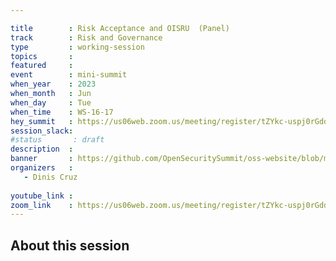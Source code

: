 ```yaml
---

title        : Risk Acceptance and OISRU  (Panel)
track        : Risk and Governance
type         : working-session
topics       :
featured     :
event        : mini-summit
when_year    : 2023
when_month   : Jun
when_day     : Tue
when_time    : WS-16-17
hey_summit   : https://us06web.zoom.us/meeting/register/tZYkc-uspj0rGdddQogpbl98Lywpny-lBwrL
session_slack:
#status       : draft
description  :
banner       : https://github.com/OpenSecuritySummit/oss-website/blob/main/content/sessions/2023/mini-summits/Jun/banners/RIsk%20Acceptance.png?raw=true
organizers   :
   - Dinis Cruz
  
youtube_link : 
zoom_link    : https://us06web.zoom.us/meeting/register/tZYkc-uspj0rGdddQogpbl98Lywpny-lBwrL
---
```



## About this session
